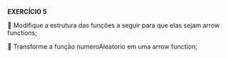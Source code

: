 **EXERCÍCIO 5**

🚀 Modifique a estrutura das funções a seguir para que elas sejam arrow functions;

🚀 Transforme a função numeroAleatorio em uma arrow function;